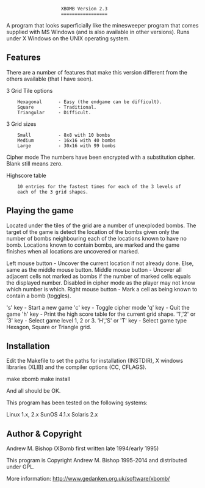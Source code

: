                         XBOMB Version 2.3
                        =================

A program that looks superficially like the minesweeper program that
comes supplied with MS Windows (and is also available in other
versions). Runs under X Windows on the UNIX operating system.

Features
--------

There are a number of features that make this version different from
the others available (that I have seen).

3 Grid Tile options

        Hexagonal      - Easy (the endgame can be difficult).
        Square         - Traditional.
        Triangular     - Difficult.

3 Grid sizes

        Small          - 8x8 with 10 bombs
        Medium         - 16x16 with 40 bombs
        Large          - 30x16 with 99 bombs

Cipher mode
        The numbers have been encrypted with a substitution cipher.
        Blank still means zero.

Highscore table

        10 entries for the fastest times for each of the 3 levels of
        each of the 3 grid shapes.

Playing the game
----------------

Located under the tiles of the grid are a number of unexploded
bombs. The target of the game is detect the location of the bombs
given only the number of bombs neighbouring each of the locations
known to have no bomb. Locations known to contain bombs, are marked
and the game finishes when all locations are uncovered or marked.

Left mouse button   - Uncover the current location if not already done.
                      Else, same as the middle mouse button.
Middle mouse button - Uncover all adjacent cells not marked as bombs if the
                      number of marked cells equals the displayed number.
                      Disabled in cipher mode as the player may not know which
                      number is which.
Right mouse button  - Mark a cell as being known to contain a bomb (toggles).

's' key             - Start a new game
'c' key             - Toggle cipher mode
'q' key             - Quit the game
'h' key             - Print the high score table for the current grid shape.
'1','2' or '3' key  - Select game level 1, 2 or 3.
'H','S' or 'T' key  - Select game type Hexagon, Square or Triangle grid.

Installation
------------

Edit the Makefile to set the paths for installation (INSTDIR), X
windows libraries (XLIB) and the compiler options (CC, CFLAGS).

make xbomb
make install

And all should be OK.

This program has been tested on the following systems:

Linux 1.x, 2.x
SunOS 4.1.x
Solaris 2.x

Author & Copyright
------------------

Andrew M. Bishop  (XBomb first written late 1994/early 1995)

This program is Copyright Andrew M. Bishop 1995-2014 and distributed under GPL.

More information: http://www.gedanken.org.uk/software/xbomb/
